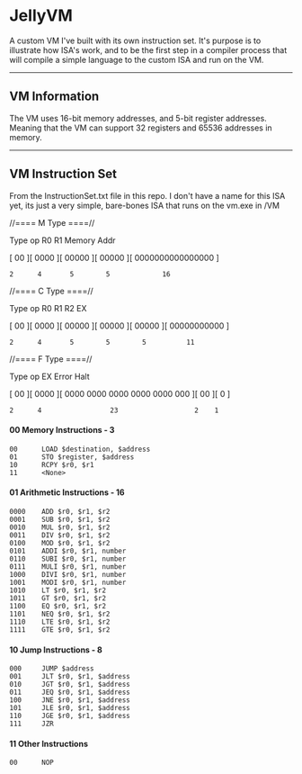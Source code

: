 # JellyVM
A custom VM I've built with its own instruction set. It's purpose is to illustrate how ISA's work, and to be the first step in a compiler process that will compile a simple language to the custom ISA and run on the VM.

---

## VM Information

The VM uses 16-bit memory addresses, and 5-bit register addresses. Meaning that the VM can support 32 registers and 65536 addresses in memory.

---

## VM Instruction Set

From the InstructionSet.txt file in this repo. I don't have a name for this ISA yet, its just a very simple, bare-bones ISA that runs on the vm.exe in /VM

//==== M Type ====//

  Type    op      R0       R1         Memory Addr

 [ 00 ][ 0000 ][ 00000 ][ 00000 ][ 0000000000000000 ]

    2      4       5        5             16

//==== C Type ====//

  Type    op      R0       R1       R2          EX

 [ 00 ][ 0000 ][ 00000 ][ 00000 ][ 00000 ][ 00000000000 ]

    2      4       5        5        5          11

//==== F Type ====//

  Type    op                 EX                Error  Halt

 [ 00 ][ 0000 ][ 0000 0000 0000 0000 0000 000 ][ 00 ][ 0 ]

    2      4                 23                   2    1

#### 00 Memory Instructions - 3

	00		LOAD $destination, $address
	01		STO $register, $address
	10		RCPY $r0, $r1
	11		<None>

#### 01 Arithmetic Instructions - 16

	0000	ADD $r0, $r1, $r2
	0001	SUB $r0, $r1, $r2
	0010	MUL $r0, $r1, $r2
	0011	DIV $r0, $r1, $r2
	0100	MOD $r0, $r1, $r2
	0101	ADDI $r0, $r1, number
	0110	SUBI $r0, $r1, number
	0111	MULI $r0, $r1, number
	1000	DIVI $r0, $r1, number
	1001	MODI $r0, $r1, number
	1010	LT $r0, $r1, $r2
	1011	GT $r0, $r1, $r2
	1100	EQ $r0, $r1, $r2
	1101	NEQ $r0, $r1, $r2
	1110	LTE $r0, $r1, $r2
	1111	GTE $r0, $r1, $r2

#### 10 Jump Instructions - 8

	000		JUMP $address
	001		JLT $r0, $r1, $address
	010		JGT $r0, $r1, $address
	011		JEQ $r0, $r1, $address
	100		JNE $r0, $r1, $address
	101		JLE $r0, $r1, $address
	110		JGE $r0, $r1, $address
	111		JZR

#### 11 Other Instructions

	00		NOP